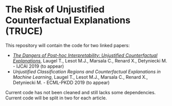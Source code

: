 # The Risk of Unjustified Counterfactual Explanations (TRUCE)

This repository will contain  the code for two linked papers:
- [*The Dangers of Post-hoc Interpretability: Unjustified Counterfactual Explanations*](https://arxiv.org/abs/1907.09294), Laugel T., Lesot M.J., Marsala C., Renard X., Detyniecki M. - IJCAI 2019 (to appear)
- *Unjustified Classification Regions and Counterfactual Explanations in Machine Learning*, Laugel T., Lesot M.J., Marsala C., Renard X., Detyniecki M. - ECML-PKDD 2019 (to appear)

Current code has not been cleaned and still lacks some dependencies. Current code will be split in two for each article.
